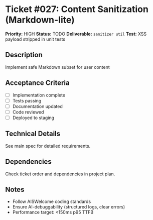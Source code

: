 # Ticket #027: Content Sanitization (Markdown-lite)

**Priority:** HIGH
**Status:** TODO
**Deliverable:** `sanitizer util`
**Test:** XSS payload stripped in unit tests

## Description
Implement safe Markdown subset for user content

## Acceptance Criteria
- [ ] Implementation complete
- [ ] Tests passing
- [ ] Documentation updated
- [ ] Code reviewed
- [ ] Deployed to staging

## Technical Details
See main spec for detailed requirements.

## Dependencies
Check ticket order and dependencies in project plan.

## Notes
- Follow AISWelcome coding standards
- Ensure AI-debuggability (structured logs, clear errors)
- Performance target: <150ms p95 TTFB
